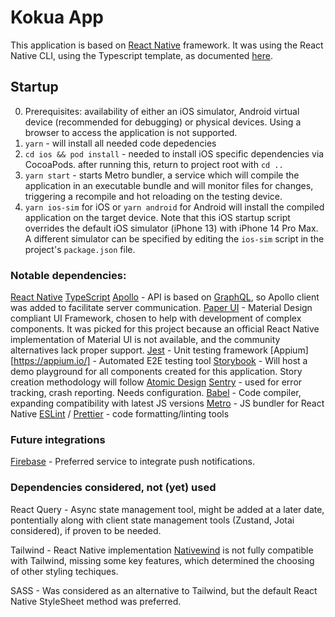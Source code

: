# Kokua App

This application is based on [React Native](https://reactnative.dev/) framework. It was using the React Native CLI, using the Typescript template, as documented [here](https://reactnative.dev/docs/typescript).

## Startup
0. Prerequisites: availability of either an iOS simulator, Android virtual device (recommended for debugging) or physical devices. Using a browser to access the application is not supported.
1. `yarn` - will install all needed code depedencies 
2. `cd ios && pod install` - needed to install iOS specific dependencies via CocoaPods. after running this, return to project root with `cd ..`
3. `yarn start` - starts Metro bundler, a service which will compile the application in an executable bundle and will monitor files for changes, triggering a recompile and hot reloading on the testing device.
4. `yarn ios-sim` for iOS or `yarn android` for Android will install the compiled application on the target device. Note that this iOS startup script overrides the default iOS simulator (iPhone 13) with iPhone 14 Pro Max. A different simulator can be specified by editing the `ios-sim` script in the project's `package.json` file.

### Notable dependencies:
[React Native](https://reactnative.dev/)
[TypeScript](https://www.typescriptlang.org/)
[Apollo](https://www.apollographql.com/) - API is based on [GraphQL](https://graphql.org/), so Apollo client was added to facilitate server communication.
[Paper UI](https://reactnativepaper.com/) - Material Design compliant UI Framework, chosen to help with development of complex components. It was picked for this project because an official React Native implementation of Material UI is not available, and the community alternatives lack proper support.
[Jest](https://jestjs.io/docs/tutorial-react-native) - Unit testing framework
[Appium][https://appium.io/] - Automated E2E testing tool
[Storybook](https://storybook.js.org/tutorials/intro-to-storybook/react-native/en/get-started/) - Will host a demo playground for all components created for this application. Story creation methodology will follow [Atomic Design](https://atomicdesign.bradfrost.com/chapter-2/#the-atomic-design-methodology)
[Sentry](https://sentry.io/welcome/) - used for error tracking, crash reporting. Needs configuration.
[Babel](https://babeljs.io/) - Code compiler, expanding compatibility with latest JS versions
[Metro](https://facebook.github.io/metro/) - JS bundler for React Native
[ESLint](eslint.org) / [Prettier](https://prettier.io/) - code formatting/linting tools

### Future integrations
[Firebase](https://firebase.google.com/) - Preferred service to integrate push notifications.

### Dependencies considered, not (yet) used
React Query - Async state management tool, might be added at a later date, pontentially along with client state management tools (Zustand, Jotai considered), if proven to be needed. 

Tailwind - React Native implementation [Nativewind](https://www.nativewind.dev/) is not fully compatible with Tailwind, missing some key features, which determined the choosing of other styling techiques. 

SASS - Was considered as an alternative to Tailwind, but the default React Native StyleSheet method was preferred. 